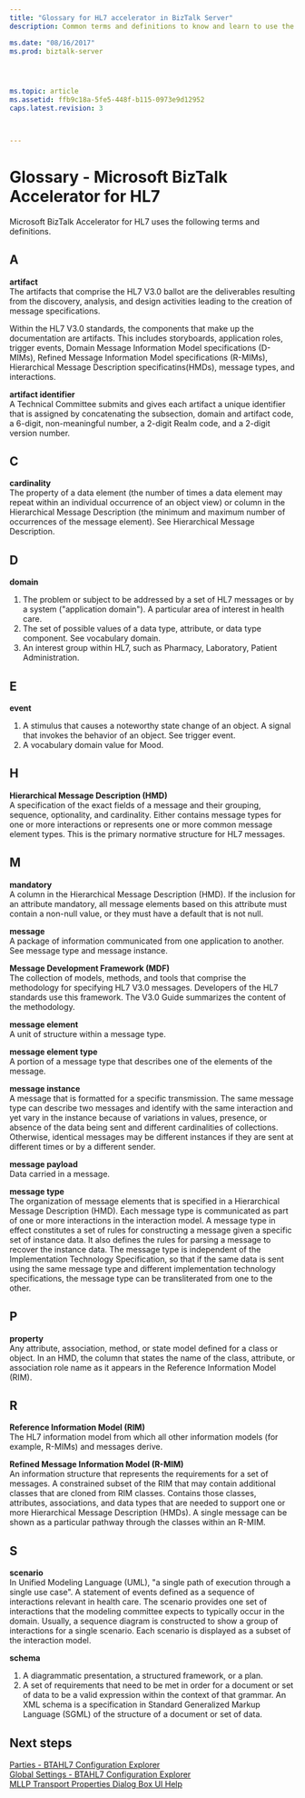 ```yaml
---
title: "Glossary for HL7 accelerator in BizTalk Server"
description: Common terms and definitions to know and learn to use the BizTalk Accelerator for HL7

ms.date: "08/16/2017"
ms.prod: biztalk-server




ms.topic: article
ms.assetid: ffb9c18a-5fe5-448f-b115-0973e9d12952
caps.latest.revision: 3



---
```

# Glossary - Microsoft BizTalk Accelerator for HL7
Microsoft BizTalk Accelerator for HL7 uses the following terms and definitions.

## A    
 **artifact**    
 The artifacts that comprise the HL7 V3.0 ballot are the deliverables resulting from the discovery, analysis, and design activities leading to the creation of message specifications.  
  
 Within the HL7 V3.0 standards, the components that make up the documentation are artifacts. This includes storyboards, application roles, trigger events, Domain Message Information Model specifications (D-MIMs), Refined Message Information Model specifications (R-MIMs), Hierarchical Message Description specificatins(HMDs), message types, and interactions.  
  
 **artifact identifier**    
 A Technical Committee submits and gives each artifact a unique identifier that is assigned by concatenating the subsection, domain and artifact code, a 6-digit, non-meaningful number, a 2-digit Realm code, and a 2-digit version number.  

## C
  
 **cardinality**    
 The property of a data element (the number of times a data element may repeat within an individual occurrence of an object view) or column in the Hierarchical Message Description (the minimum and maximum number of occurrences of the message element). See Hierarchical Message Description.  
  
## D   
 **domain**    
 1. The problem or subject to be addressed by a set of HL7 messages or by a system ("application domain"). A particular area of interest in health care. 
 2. The set of possible values of a data type, attribute, or data type component. See vocabulary domain. 
 3. An interest group within HL7, such as Pharmacy, Laboratory, Patient Administration.  
  
## E 
 **event**    
 1. A stimulus that causes a noteworthy state change of an object. A signal that invokes the behavior of an object. See trigger event. 
 2. A vocabulary domain value for Mood.  
  
 
## H
**Hierarchical Message Description (HMD)**    
 A specification of the exact fields of a message and their grouping, sequence, optionality, and cardinality. Either contains message types for one or more interactions or represents one or more common message element types. This is the primary normative structure for HL7 messages.  
  
## M  
 **mandatory**    
 A column in the Hierarchical Message Description (HMD). If the inclusion for an attribute mandatory, all message elements based on this attribute must contain a non-null value, or they must have a default that is not null.  
  
  
 **message**    
 A package of information communicated from one application to another. See message type and message instance.  
  
 **Message Development Framework (MDF)**    
 The collection of models, methods, and tools that comprise the methodology for specifying HL7 V3.0 messages. Developers of the HL7 standards use this framework. The V3.0 Guide summarizes the content of the methodology.  
  
 **message element**    
 A unit of structure within a message type.  
  
 **message element type**    
 A portion of a message type that describes one of the elements of the message.  
  
 **message instance**    
 A message that is formatted for a specific transmission. The same message type can describe two messages  and identify with the same interaction and yet vary in the instance because of variations in values, presence, or absence of the data being sent and different cardinalities of collections. Otherwise, identical messages may be different instances if they are sent at different times or by a different sender.  
  
 **message payload**    
 Data carried in a message.  
  
 **message type**    
 The organization of message elements that is specified in a Hierarchical Message Description (HMD). Each message type is communicated as part of one or more interactions in the interaction model. A message type in effect constitutes a set of rules for constructing a message given a specific set of instance data. It also defines the rules for parsing a message to recover the instance data. The message type is independent of the Implementation Technology Specification, so that if the same data is sent using the same message type and different implementation technology specifications, the message type can be transliterated from one to the other.  

## P  
 **property**    
 Any attribute, association, method, or state model defined for a class or object. In an HMD, the column that states the name of the class, attribute, or association role name as it appears in the Reference Information Model (RIM).  

## R  
 **Reference Information Model (RIM)**    
 The HL7 information model from which all other information models (for example, R-MIMs) and messages derive.  
  
 **Refined Message Information Model (R-MIM)**    
 An information structure that represents the requirements for a set of messages. A constrained subset of the RIM that may contain additional classes that are cloned from RIM classes. Contains those classes, attributes, associations, and data types that are needed to support one or more Hierarchical Message Description (HMDs). A single message can be shown as a particular pathway through the classes within an R-MIM.  

## S  
 **scenario**    
 In Unified Modeling Language (UML), "a single path of execution through a single use case". A statement of events defined as a sequence of interactions relevant in health care. The scenario provides one set of interactions that the modeling committee expects to typically occur in the domain. Usually, a sequence diagram is constructed to show a group of interactions for a single scenario. Each scenario is displayed as a subset of the interaction model.  
  
 **schema**    
 1. A diagrammatic presentation, a structured framework, or a plan. 
 2. A set of requirements that need to be met in order for a document or set of data to be a valid expression within the context of that grammar. An XML schema is a specification in Standard Generalized Markup Language (SGML) of the structure of a document or set of data.

## Next steps
[Parties - BTAHL7 Configuration Explorer](parties-tab.md)  
[Global Settings - BTAHL7 Configuration Explorer](global-settings-tab.md)  
[MLLP Transport Properties Dialog Box UI Help](mllp-transport-properties-dialog-box-ui-help.md)